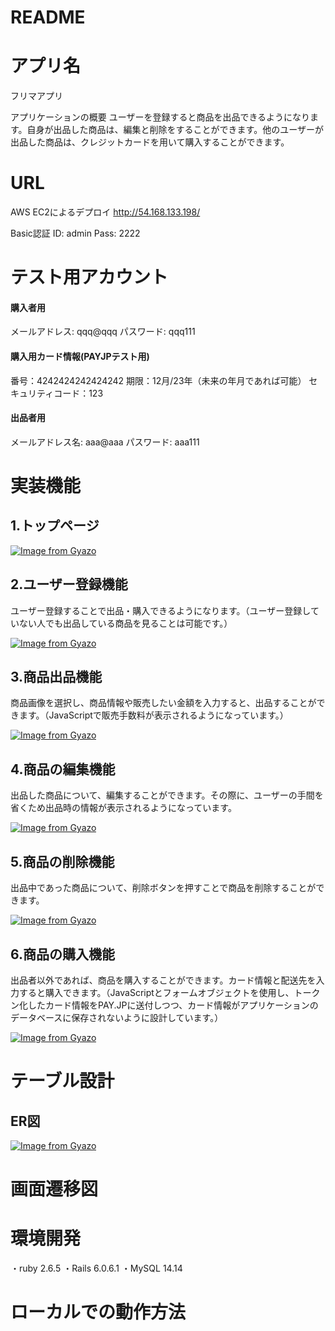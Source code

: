 # README
# アプリ名
フリマアプリ


アプリケーションの概要
ユーザーを登録すると商品を出品できるようになります。自身が出品した商品は、編集と削除をすることができます。他のユーザーが出品した商品は、クレジットカードを用いて購入することができます。


# URL 
AWS EC2によるデプロイ
http://54.168.133.198/

Basic認証
ID: admin
Pass: 2222

# テスト用アカウント
#### 購入者用
メールアドレス: qqq@qqq
パスワード: qqq111

#### 購入用カード情報(PAYJPテスト用)
番号：4242424242424242
期限：12月/23年（未来の年月であれば可能）
セキュリティコード：123

#### 出品者用
メールアドレス名: aaa@aaa
パスワード: aaa111


# 実装機能
## 1.トップページ

[![Image from Gyazo](https://i.gyazo.com/df824a05d5494a712e0eb86a0f670f88.gif)](https://gyazo.com/df824a05d5494a712e0eb86a0f670f88)


## 2.ユーザー登録機能
ユーザー登録することで出品・購入できるようになります。（ユーザー登録していない人でも出品している商品を見ることは可能です。）

[![Image from Gyazo](https://i.gyazo.com/1e863ca3beedf0f99c011860a6d21737.gif)](https://gyazo.com/1e863ca3beedf0f99c011860a6d21737)



## 3.商品出品機能
商品画像を選択し、商品情報や販売したい金額を入力すると、出品することができます。（JavaScriptで販売手数料が表示されるようになっています。）

[![Image from Gyazo](https://i.gyazo.com/204bc5a06b1b40904436c803fb131e4f.gif)](https://gyazo.com/204bc5a06b1b40904436c803fb131e4f)



## 4.商品の編集機能
出品した商品について、編集することができます。その際に、ユーザーの手間を省くため出品時の情報が表示されるようになっています。

[![Image from Gyazo](https://i.gyazo.com/a3a31ba8bc8433b5bb9c0bf7e4feb322.gif)](https://gyazo.com/a3a31ba8bc8433b5bb9c0bf7e4feb322)


## 5.商品の削除機能
出品中であった商品について、削除ボタンを押すことで商品を削除することができます。

[![Image from Gyazo](https://i.gyazo.com/a529caa85e9eaeede06756b25bfbe331.gif)](https://gyazo.com/a529caa85e9eaeede06756b25bfbe331)


## 6.商品の購入機能
出品者以外であれば、商品を購入することができます。カード情報と配送先を入力すると購入できます。（JavaScriptとフォームオブジェクトを使用し、トークン化したカード情報をPAY.JPに送付しつつ、カード情報がアプリケーションのデータベースに保存されないように設計しています。）

[![Image from Gyazo](https://i.gyazo.com/9cfd9a3d3ca514fa9cbaaad4b490feff.gif)](https://gyazo.com/9cfd9a3d3ca514fa9cbaaad4b490feff)


# テーブル設計
## ER図

[![Image from Gyazo](https://i.gyazo.com/3d52a53b49a20f9b814f34214eab41b1.png)](https://gyazo.com/3d52a53b49a20f9b814f34214eab41b1)

# 画面遷移図


# 環境開発
・ruby 2.6.5
・Rails 6.0.6.1
・MySQL 14.14

# ローカルでの動作方法
